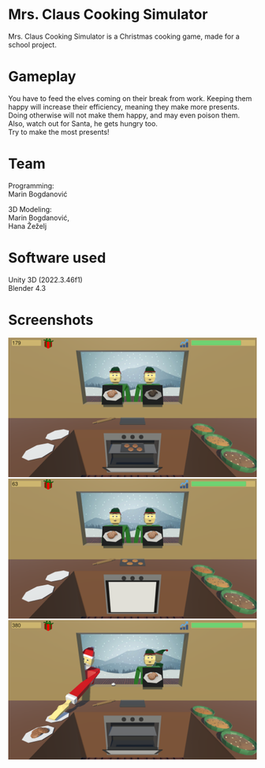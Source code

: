 # Mrs. Claus Cooking Simulator
Mrs. Claus Cooking Simulator is a Christmas cooking game, made for a school project.

# Gameplay
You have to feed the elves coming on their break from work. Keeping them happy will increase their efficiency, meaning they make more presents. Doing otherwise will not make them happy, and may even poison them. <br> 
Also, watch out for Santa, he gets hungry too. <br>
Try to make the most presents!

# Team
Programming: <br>
Marin Bogdanović <br>

3D Modeling: <br>
Marin Bogdanović, <br>
Hana Žeželj

# Software used
Unity 3D (2022.3.46f1)<br>
Blender 4.3
# Screenshots
![Alt text](/Screenshots/Screenshot1.png)
![Alt text](/Screenshots/Screenshot2.png)
![Alt text](/Screenshots/Screenshot3.png)
